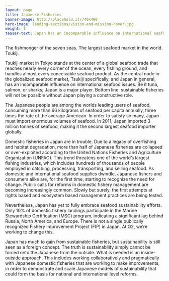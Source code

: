 ```yaml
---
layout: page 
title: Japanese Fisheries
banner-image: http://placehold.it/740x490
hero-image: landing-sections/vision-and-mission-hover.jpg
weight: 1
teaser-text: Japan has an incomparable influence on international seafood issues. Be it tuna, salmon, or sharks, Japan is a major player. Bottom line, sustainable fisheries will not be possible without Japan playing a constructive role.
---
```


The fishmonger of the seven seas. The largest seafood market in the world. Tsukiji. 

Tsukiji market in Tokyo stands at the center of a global seafood trade that reaches nearly every corner of the ocean, every fishing ground, and handles almost every conceivable seafood product. As the central node in the globalized seafood market, Tsukiji specifically, and Japan in general, has an incomparable influence on international seafood issues. Be it tuna, salmon, or sharks; Japan is a major player. Bottom line: sustainable fisheries will not be possible without Japan playing a constructive role.

The Japanese people are among the worlds leading users of seafood, consuming more than 66 kilograms of seafood per capita annually, three times the rate of the average American. In order to satisfy so many, Japan must import enormous volumes of seafood. In 2011, Japan imported 3 million tonnes of seafood, making it the second largest seafood importer globally. 

Domestic fisheries in Japan are in trouble. Due to a legacy of overfishing and habitat degradation, more than half of Japanese fisheries are collapsed or over-exploited according to the United Nations Fisheries and Agriculture Organization (UNFAO). This trend threatens one of the world’s largest fishing industries, which includes hundreds of thousands of people employed in catching, processing, transporting, and selling seafood. As domestic and international seafood supplies dwindle, Japanese fishers and consumers alike are, for the first time, starting to recognize the need for change. Public calls for reforms in domestic fishery management are becoming increasingly common. Slowly but surely, the first attempts at rights based and ecosystem based management practices are being tested. 

Nevertheless, Japan has yet to fully embrace seafood sustainability efforts. Only 10% of domestic fishery landings participate in the Marine Stewardship Certification (MSC) program, indicating a significant lag behind Russia, North America, and Europe. There is not a single publically recognized Fishery Improvement Project (FIP) in Japan. At O2, we’re working to change this.

Japan has much to gain from sustainable fisheries, but sustainability is still seen as a foreign concept. The truth is sustainability simply cannot be forced onto the Japanese from the outside. What is needed is an inside-outside approach. This includes working collaboratively and pragmatically with Japanese domestic fisheries that are working to make improvements, in order to demonstrate and scale Japanese models of sustainability that could form the basis for national and international level reforms.
